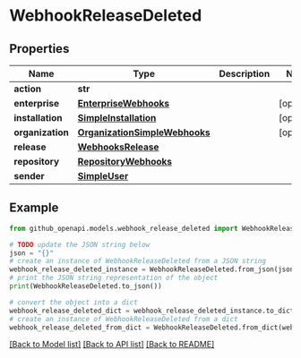# WebhookReleaseDeleted


## Properties

Name | Type | Description | Notes
------------ | ------------- | ------------- | -------------
**action** | **str** |  | 
**enterprise** | [**EnterpriseWebhooks**](EnterpriseWebhooks.md) |  | [optional] 
**installation** | [**SimpleInstallation**](SimpleInstallation.md) |  | [optional] 
**organization** | [**OrganizationSimpleWebhooks**](OrganizationSimpleWebhooks.md) |  | [optional] 
**release** | [**WebhooksRelease**](WebhooksRelease.md) |  | 
**repository** | [**RepositoryWebhooks**](RepositoryWebhooks.md) |  | 
**sender** | [**SimpleUser**](SimpleUser.md) |  | 

## Example

```python
from github_openapi.models.webhook_release_deleted import WebhookReleaseDeleted

# TODO update the JSON string below
json = "{}"
# create an instance of WebhookReleaseDeleted from a JSON string
webhook_release_deleted_instance = WebhookReleaseDeleted.from_json(json)
# print the JSON string representation of the object
print(WebhookReleaseDeleted.to_json())

# convert the object into a dict
webhook_release_deleted_dict = webhook_release_deleted_instance.to_dict()
# create an instance of WebhookReleaseDeleted from a dict
webhook_release_deleted_from_dict = WebhookReleaseDeleted.from_dict(webhook_release_deleted_dict)
```
[[Back to Model list]](../README.md#documentation-for-models) [[Back to API list]](../README.md#documentation-for-api-endpoints) [[Back to README]](../README.md)


